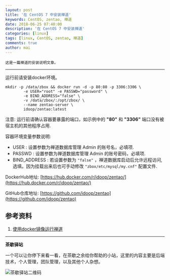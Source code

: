 ```yaml
---
layout: post
title: '在 CentOS 7 中安装禅道'
keywords: CentOS, zentao, 禅道
date: 2018-06-25 07:40:00
description: '在 CentOS 7 中安装禅道'
categories: [linux]
tags: [linux, CentOS, zentao, 禅道]
comments: true
author: mai
---
```


    这是一篇禅道的安装说明文章。

----

运行前请安装docker环境。

```shell
mkdir -p /data/zbox && docker run -d -p 80:80 -p 3306:3306 \
        -e USER="root" -e PASSWD="password" \
        -e BIND_ADDRESS="false" \
        -v /data/zbox/:/opt/zbox/ \
        --name zentao-server \
        idoop/zentao:latest
```

注意: 运行前请确认容器要暴露的端口，如示例中的 **"80"** 和 **"3306"** 端口没有被宿主机的其他程序占用.

容器环境变量参数说明:

- USER : 设置参数为禅道数据库管理 Admin 的账号名，必填项.
- PASSWD : 设置参数为禅道数据库管理 Admin 的账号密码，必填项.
- BIND_ADDRESS : 若设置参数为 `"false"` ，禅道数据库启动后允许远程访问,选填。因为挂载出来后也可手动修改 `"zbox/etc/mysql/my.cnf"` 配置文件.


DockerHub地址: [https://hub.docker.com/r/idoop/zentao/](https://hub.docker.com/r/idoop/zentao/)

GitHub仓库地址: [https://github.com/idoop/zentao](https://github.com/idoop/zentao)

## 参考资料

1. [使用docker镜像运行禅道](http://www.zentao.net/thread/87209.html)

----

**茶歇驿站**

一个可以让你停下来看一看，在茶歇之余给你帮助的小站，这里的内容主要是后端技术，个人管理，团队管理，以及其他个人杂想。

![茶歇驿站二维码](http://oqos7hrvp.bkt.clouddn.com/blog/tech_tea.jpg)
